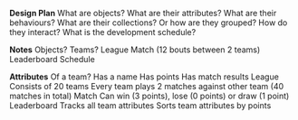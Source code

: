 **Design Plan**
  What are objects?
  What are their attributes?
  What are their behaviours? 
  What are their collections? Or how are they grouped?
  How do they interact?
  What is the development schedule?

**Notes**
    Objects?
      Teams?
      League
      Match (12 bouts between 2 teams)
      Leaderboard
      Schedule

  **Attributes**
      Of a team?
        Has a name
        Has points
        Has match results
      League
        Consists of 20 teams
        Every team plays 2 matches against other team (40 matches in total)
      Match 
        Can win (3 points), lose (0 points) or draw (1 point)
      Leaderboard
        Tracks all team attributes 
        Sorts team attributes by points

    